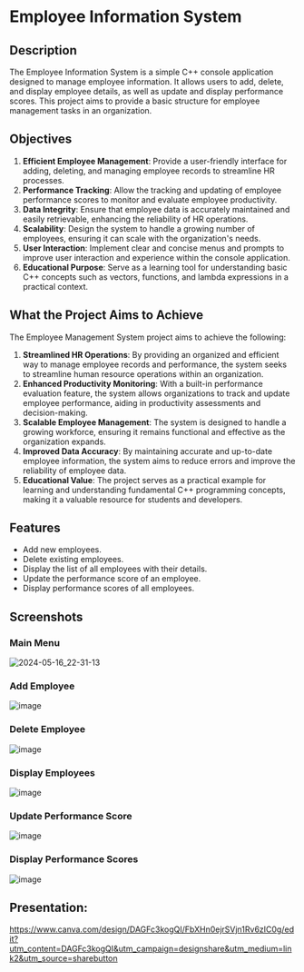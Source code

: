 # Employee Information System

## Description

The Employee Information System is a simple C++ console application designed to manage employee information. It allows users to add, delete, and display employee details, as well as update and display performance scores. This project aims to provide a basic structure for employee management tasks in an organization.

## Objectives

1. **Efficient Employee Management**: Provide a user-friendly interface for adding, deleting, and managing employee records to streamline HR processes.
2. **Performance Tracking**: Allow the tracking and updating of employee performance scores to monitor and evaluate employee productivity.
3. **Data Integrity**: Ensure that employee data is accurately maintained and easily retrievable, enhancing the reliability of HR operations.
4. **Scalability**: Design the system to handle a growing number of employees, ensuring it can scale with the organization's needs.
5. **User Interaction**: Implement clear and concise menus and prompts to improve user interaction and experience within the console application.
6. **Educational Purpose**: Serve as a learning tool for understanding basic C++ concepts such as vectors, functions, and lambda expressions in a practical context.

## What the Project Aims to Achieve

The Employee Management System project aims to achieve the following:

1. **Streamlined HR Operations**: By providing an organized and efficient way to manage employee records and performance, the system seeks to streamline human resource operations within an organization.
2. **Enhanced Productivity Monitoring**: With a built-in performance evaluation feature, the system allows organizations to track and update employee performance, aiding in productivity assessments and decision-making.
3. **Scalable Employee Management**: The system is designed to handle a growing workforce, ensuring it remains functional and effective as the organization expands.
4. **Improved Data Accuracy**: By maintaining accurate and up-to-date employee information, the system aims to reduce errors and improve the reliability of employee data.
5. **Educational Value**: The project serves as a practical example for learning and understanding fundamental C++ programming concepts, making it a valuable resource for students and developers.

## Features

- Add new employees.
- Delete existing employees.
- Display the list of all employees with their details.
- Update the performance score of an employee.
- Display performance scores of all employees.

## Screenshots

### Main Menu
![2024-05-16_22-31-13](https://github.com/dallko/FinalProject/assets/150505854/30925150-50de-44a0-a901-cadb2fa268e0)


### Add Employee
![image](https://github.com/dallko/FinalProject/assets/150505854/e135b3ef-9630-4f73-807e-ad7400aeb10b)


### Delete Employee
![image](https://github.com/dallko/FinalProject/assets/150505854/c1accdf1-03ae-4846-8b56-306badb2158d)


### Display Employees
![image](https://github.com/dallko/FinalProject/assets/150505854/7bcc327f-5b53-447d-9577-ca335c6530ea)


### Update Performance Score
![image](https://github.com/dallko/FinalProject/assets/150505854/847c186f-b7f0-4705-acca-6dca2ac3ed8e)


### Display Performance Scores
![image](https://github.com/dallko/FinalProject/assets/150505854/ccde56a8-0b24-4645-93ac-8605fc182e52)


## Presentation:
https://www.canva.com/design/DAGFc3kogQI/FbXHn0ejrSVjn1Rv6zIC0g/edit?utm_content=DAGFc3kogQI&utm_campaign=designshare&utm_medium=link2&utm_source=sharebutton
